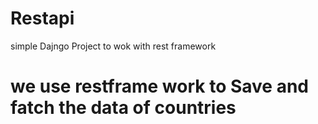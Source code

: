 # Restapi
simple Dajngo Project to wok with rest framework



# we use restframe work to Save and fatch the data of countries 
